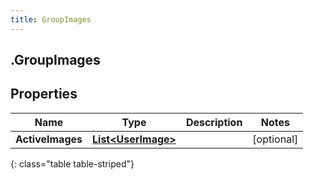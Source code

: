 ```yaml
---
title: GroupImages
---
```

## .GroupImages

## Properties

|Name | Type | Description | Notes|
|------------ | ------------- | ------------- | -------------|
| **ActiveImages** | [**List&lt;UserImage&gt;**](UserImage.html) |  | [optional] |
{: class="table table-striped"}


